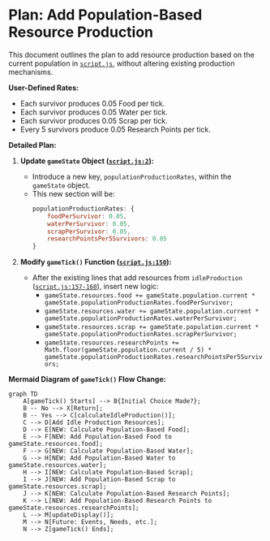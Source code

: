 # Plan: Add Population-Based Resource Production

This document outlines the plan to add resource production based on the current population in [`script.js`](script.js), without altering existing production mechanisms.

**User-Defined Rates:**

* Each survivor produces 0.05 Food per tick.
* Each survivor produces 0.05 Water per tick.
* Each survivor produces 0.05 Scrap per tick.
* Every 5 survivors produce 0.05 Research Points per tick.

**Detailed Plan:**

1. **Update `gameState` Object ([`script.js:2`](script.js:2)):**
    * Introduce a new key, `populationProductionRates`, within the `gameState` object.
    * This new section will be:
        ```javascript
        populationProductionRates: {
            foodPerSurvivor: 0.05,
            waterPerSurvivor: 0.05,
            scrapPerSurvivor: 0.05,
            researchPointsPer5Survivors: 0.05
        }
        ```

2. **Modify `gameTick()` Function ([`script.js:150`](script.js:150)):**
    * After the existing lines that add resources from `idleProduction` ([`script.js:157-160`](script.js:157-160)), insert new logic:
        * `gameState.resources.food += gameState.population.current * gameState.populationProductionRates.foodPerSurvivor;`
        * `gameState.resources.water += gameState.population.current * gameState.populationProductionRates.waterPerSurvivor;`
        * `gameState.resources.scrap += gameState.population.current * gameState.populationProductionRates.scrapPerSurvivor;`
        * `gameState.resources.researchPoints += Math.floor(gameState.population.current / 5) * gameState.populationProductionRates.researchPointsPer5Survivors;`

**Mermaid Diagram of `gameTick()` Flow Change:**

```mermaid
graph TD
    A[gameTick() Starts] --> B{Initial Choice Made?};
    B -- No --> X[Return];
    B -- Yes --> C[calculateIdleProduction()];
    C --> D[Add Idle Production Resources];
    D --> E[NEW: Calculate Population-Based Food];
    E --> F[NEW: Add Population-Based Food to gameState.resources.food];
    F --> G[NEW: Calculate Population-Based Water];
    G --> H[NEW: Add Population-Based Water to gameState.resources.water];
    H --> I[NEW: Calculate Population-Based Scrap];
    I --> J[NEW: Add Population-Based Scrap to gameState.resources.scrap];
    J --> K[NEW: Calculate Population-Based Research Points];
    K --> L[NEW: Add Population-Based Research Points to gameState.resources.researchPoints];
    L --> M[updateDisplay()];
    M --> N[Future: Events, Needs, etc.];
    N --> Z[gameTick() Ends];
